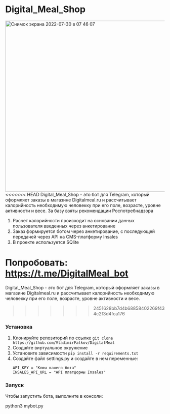 # Digital_Meal_Shop
<img width="538" alt="Снимок экрана 2022-07-30 в 07 46 07" src="https://user-images.githubusercontent.com/64154057/181873518-b03032af-304c-49fc-934b-d228193c6c9a.png">
<<<<<<< HEAD
Digital_Meal_Shop - это бот для Telegram, который оформляет заказы в магазине Digitalmeal.ru и рассчитывает калорийность необходимую человекку при его поле, возрасте, уровне активности и весе. За базу взяты рекомендации Роспотребнадзора


1. Расчет калорийности происходит на основании данных пользователя введенных через анкетирование
2. Заказ формируется ботом через анкетирование, с последующей передачей через API на CMS-платформу Insales
3. В проекте используется  SQlite

Попробовать: https://t.me/DigitalMeal_bot 
=======
Digital_Meal_Shop - это бот для Telegram, который оформляет заказы в магазине Digitalmeal.ru и рассчитывает калорийность необходимую человекку при его поле, возрасте, уровне активности и весе.
>>>>>>> 2451628bb7d4b68858402269f434c2f3d4fca176


### Установка

1. Клонируйте репозиторий по ссылке 
`git clone https://github.com/VladimirFalkov/DigitalMeal`
2. Cоздайте виртуальное окружение
3. Установите зависимости `pip install -r requirements.txt`
4. Создайте файл settings.py и создайте в нем переменные:
    ```
    API_KEY = "Ключ вашего бота"
    INSALES_API_URL = "API платформы Insales"
    ```

### Запуск

Чтобы запустить бота, выполните в консоли:

python3 mybot.py
